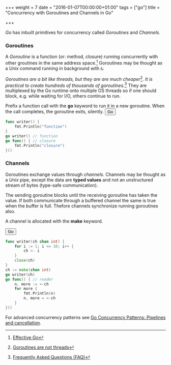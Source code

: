 +++
weight = 7
date = "2016-01-07T00:00:00+01:00"
tags = ["go"]
title = "Concurrency with Goroutines and Channels in Go"

+++

_Go_ has inbuilt primitives for concurrency called _Goroutines_ and _Channels_.

<!--more-->

### Goroutines

A _Goroutine_ is a function (or: method, closure) running concurrently with other
groutines in the same address space.[^1] Goroutines may be thought as a _Unix_
command running in background with `&`.

_Goroutines are a bit like threads, but they are are much cheaper_[^2]. _It is
practical to create hundreds of thousands of goroutines._[^3] They are multiplexed
by the Go runtime onto multiple OS threads so if one should block, e.g. while
waiting for I/O, others continue to run.

Prefix a function call with the **go** keyword to run it in a new goroutine. When
the call completes, the goroutine exits, silently.
<a target="_blank" href="http://play.golang.org/p/aPgFvX4az7"><button class="playground">Go</button></a>

~~~go
func writer() {
	fmt.Println("function")
}
go writer() // function
go func() { // closure
	fmt.Println("closure")
}()
~~~

### Channels

Goroutines exchange values through _channels_. Channels may be thought as a
_Unix_ pipe, except the data are **typed values** and not an unstructured
stream of bytes (type-safe communication).

The sending goroutine blocks until the receiving goroutine has taken the value.
If both communicate through a buffered channel the same is true when the buffer
is full. Thefore channels synchronize running goroutines also.

A channel is allocated with the **make** keyword.

<a target="_blank" href="http://play.golang.org/p/Brd0bxSeOn"><button class="playground">Go</button></a>

~~~go
func writer(ch chan int) {
	for i := 1; i <= 10; i++ {
		ch <- i
	}
	close(ch)
}
ch := make(chan int)
go writer(ch)
go func() { // reader
	n, more := <-ch
	for more {
		fmt.Println(n)
		n, more = <-ch
	}
}()
~~~

For advanced concurrency patterns see [Go Concurrency Patterns: Pipelines and cancellation](https://blog.golang.org/pipelines).

[^1]: [Effective Go](https://golang.org/doc/effective_go.html#goroutines)
[^2]: [Goroutines are not threads](http://talks.golang.org/2012/waza.slide#32)
[^3]: [Frequently Asked Questions (FAQ)](https://golang.org/doc/faq#goroutines)

